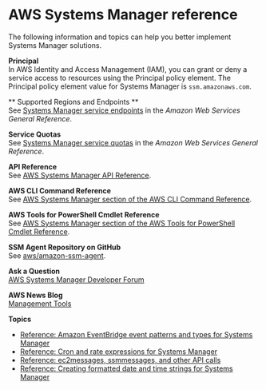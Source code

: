 # AWS Systems Manager reference<a name="reference"></a>

The following information and topics can help you better implement Systems Manager solutions\.

**Principal**  
In AWS Identity and Access Management \(IAM\), you can grant or deny a service access to resources using the Principal policy element\. The Principal policy element value for Systems Manager is `ssm.amazonaws.com`\.

 ** Supported Regions and Endpoints **  
See [Systems Manager service endpoints](https://docs.aws.amazon.com/general/latest/gr/ssm.html#ssm_region) in the *Amazon Web Services General Reference*\.

 **Service Quotas**  
See [Systems Manager service quotas](https://docs.aws.amazon.com/general/latest/gr/ssm.html#limits_ssm) in the *Amazon Web Services General Reference*\.

 **API Reference**  
See [AWS Systems Manager API Reference](https://docs.aws.amazon.com/systems-manager/latest/APIReference/)\.

 **AWS CLI Command Reference**  
See [AWS Systems Manager section of the AWS CLI Command Reference](https://docs.aws.amazon.com/cli/latest/reference/ssm/index.html)\.

 **AWS Tools for PowerShell Cmdlet Reference**  
See [AWS Systems Manager section of the AWS Tools for PowerShell Cmdlet Reference](https://docs.aws.amazon.com/powershell/latest/reference/items/AWS_Systems_Manager_cmdlets.html)\.

 **SSM Agent Repository on GitHub**  
See [aws/amazon\-ssm\-agent](https://github.com/aws/amazon-ssm-agent)\.

 **Ask a Question**  
[AWS Systems Manager Developer Forum](https://forums.aws.amazon.com/forum.jspa?forumID=185)

 **AWS News Blog**  
[Management Tools](http://aws.amazon.com/blogs/mt/)

**Topics**
+ [Reference: Amazon EventBridge event patterns and types for Systems Manager](reference-eventbridge-events.md)
+ [Reference: Cron and rate expressions for Systems Manager](reference-cron-and-rate-expressions.md)
+ [Reference: ec2messages, ssmmessages, and other API calls](systems-manager-setting-up-messageAPIs.md)
+ [Reference: Creating formatted date and time strings for Systems Manager](systems-manager-datetime-strings.md)